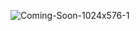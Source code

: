 ![Coming-Soon-1024x576-1](https://user-images.githubusercontent.com/58959408/153137085-fcee5484-9728-4204-bcd7-ff198e0bd014.jpg)
